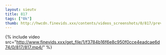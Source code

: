 ```yaml
--- 
layout: sieutv
title: 817
tags: ["0k"]
thumb: http://hwcdn.finevids.xxx/contents/videos_screenshots/0/817/preview.mp4.jpg
---
```

{% include video src="http://www.finevids.xxx/get_file/1/f3784b16f6e8c950f0cce4eadcae6d74/0/817/817.mp4/" %} 
